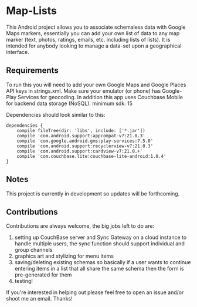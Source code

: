 # Map-Lists
This Android project allows you to associate schemaless data with Google Maps markers, essentially you can add your own list of data to any map marker (text, photos, ratings, emails, etc. including lists of lists). It is intended for anybody looking to manage a data-set upon a geographical interface.

## Requirements
To run this you will need to add your own Google Maps and Google Places API keys in strings.xml. Make sure your emulator (or phone) has Google-Play Services for geocoding. In addition this app uses Couchbase Mobile for backend data storage (NoSQL). minimum sdk: 15

Dependencies should look similar to this:

```
dependencies {
    compile fileTree(dir: 'libs', include: ['*.jar'])
    compile 'com.android.support:appcompat-v7:21.0.3'
    compile 'com.google.android.gms:play-services:7.5.0'
    compile 'com.android.support:recyclerview-v7:21.0.3'
    compile 'com.android.support:cardview-v7:21.0.+'
    compile 'com.couchbase.lite:couchbase-lite-android:1.0.4'
}

```

## Notes
This project is currently in development so updates will be forthcoming. 

## Contributions
Contributions are always welcome, the big jobs left to do are:    
1) setting up CouchBase server and Sync Gateway on a cloud instance to handle multiple users, the sync function should support individual and group channels    
2) graphics art and stylizing for menu items     
3) saving/deleting existing schemas so basically if a user wants to continue entering items in a list that all share the same schema then the form is pre-generated for them    
4) testing!     

If you're interested in helping out please feel free to open an issue and/or shoot me an email. Thanks!
